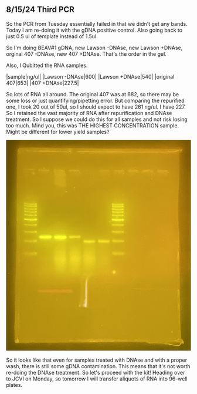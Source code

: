## 8/15/24 Third PCR

So the PCR from Tuesday essentially failed in that we didn't get any bands. Today I am re-doing it with the gDNA positive control. Also going back to just 0.5 ul of template instead of 1.5ul. 

So I'm doing BEAV#1 gDNA, new Lawson -DNAse, new Lawson +DNAse, orginal 407 -DNAse, new 407 +DNAse. That's the order in the gel.

Also, I Qubitted the RNA samples. 

|sample|ng/ul|
|Lawson -DNAse|600|
|Lawson +DNAse|540|
|original 407|653|
|407 +DNAse|227.5|

So lots of RNA all around. The original 407 was at 682, so there may be some loss or just quantifying/pipetting error. But comparing the repurified one, I took 20 out of 50ul, so I should expect to 
have 261 ng/ul. I have 227. So I retained the vast majority of RNA after repurification and DNAse treatment. So I suppose we could do this for all samples and not risk losing too much. Mind you, 
this was THE HIGHEST CONCENTRATION sample. Might be different for lower yield samples?

![gel](/docs/assets/img/IMG_9945.jpeg)

So it looks like that even for samples treated with DNAse and with a proper wash, there is still some gDNA contamination. This means that it's not worth re-doing the DNAse treatment. So let's 
proceed with the kit! Heading over to JCVI on Monday, so tomorrow I will transfer aliquots of RNA into 96-well plates.
